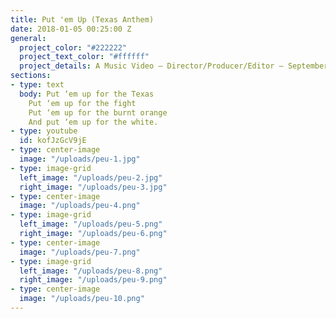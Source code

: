 ```yaml
---
title: Put 'em Up (Texas Anthem)
date: 2018-01-05 00:25:00 Z
general:
  project_color: "#222222"
  project_text_color: "#ffffff"
  project_details: A Music Video – Director/Producer/Editor – September 2015
sections:
- type: text
  body: Put ‘em up for the Texas
    Put ‘em up for the fight
    Put ‘em up for the burnt orange
    And put ‘em up for the white.   
- type: youtube
  id: kofJzGcV9jE
- type: center-image
  image: "/uploads/peu-1.jpg"
- type: image-grid
  left_image: "/uploads/peu-2.jpg"
  right_image: "/uploads/peu-3.jpg"
- type: center-image
  image: "/uploads/peu-4.png"
- type: image-grid
  left_image: "/uploads/peu-5.png"
  right_image: "/uploads/peu-6.png"  
- type: center-image
  image: "/uploads/peu-7.png" 
- type: image-grid
  left_image: "/uploads/peu-8.png"
  right_image: "/uploads/peu-9.png"  
- type: center-image
  image: "/uploads/peu-10.png"     
---
```


